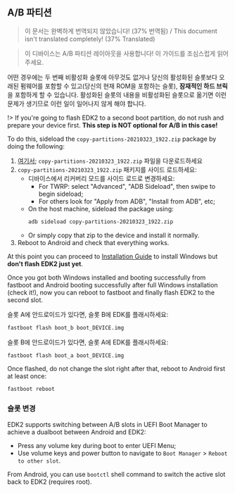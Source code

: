## A/B 파티션

> 이 문서는 완벽하게 번역되지 않았습니다! (37% 번역됨) / This document isn't translated completely! (37% Translated)

> 이 디바이스는 A/B 파티션 레이아웃을 사용합니다! 이 가이드를 조심스럽게 읽어주세요.

어떤 경우에는 두 번째 비활성화 슬롯에 아무것도 없거나 당신의 활성화된 슬롯보다 오래된 펌웨어를 포함할 수 있고(당신의 현재 ROM을 포함하는 슬롯), **잠재적인 하드 브릭**을 포함하게 할 수 있습니다. 활성화된 슬롯의 내용을 비활성화된 슬롯으로 옮기면 이런 문제가 생기므로 이런 일이 일어나지 않게 해야 합니다.

!> If you're going to flash EDK2 to a second boot partition, do not rush and prepare your device first. **This step is NOT optional for A/B in this case!**

To do this, sideload the `copy-partitions-20210323_1922.zip` package by doing the following:

1. [여기서](https://files.renegade-project.org/copy-partitions-20210323_1922.zip ':ignore'); `copy-partitions-20210323_1922.zip` 파일을 다운로드하세요
2. `copy-partitions-20210323_1922.zip` 패키지를 사이드 로드하세요:
    * 디바이스에서 리커버리 모드를 사이드 로드로 변경하세요:
      * For TWRP: select "Advanced", "ADB Sideload", then swipe to begin sideload;
      * For others look for "Apply from ADB", "Install from ADB", etc;
    * On the host machine, sideload the package using: 
      ```sh
      adb sideload copy-partitions-20210323_1922.zip
      ```
    * Or simply copy that zip to the device and install it normally.
3. Reboot to Android and check that everything works.

At this point you can proceed to [Installation Guide](en/windows/Installation-guide.md) to install Windows but **don't flash EDK2 just yet**.

Once you got both Windows installed and booting successfully from fastboot and Android booting successfully after full Windows installation (check it!), now you can reboot to fastboot and finally flash EDK2 to the second slot.

슬롯 A에 안드로이드가 있다면, 슬롯 B에 EDK를 플래시하세요:

```bash
fastboot flash boot_b boot_DEVICE.img
```

슬롯 B에 안드로이드가 있다면, 슬롯 A에 EDK를 플래시하세요:

```bash
fastboot flash boot_a boot_DEVICE.img
```

Once flashed, do not change the slot right after that, reboot to Android first at least once:

```bash
fastboot reboot
```

### 슬롯 변경

EDK2 supports switching between A/B slots in UEFI Boot Manager to achieve a dualboot between Android and EDK2:

* Press any volume key during boot to enter UEFI Menu;
* Use volume keys and power button to navigate to `Boot Manager` > `Reboot to other slot`.

From Android, you can use `bootctl` shell command to switch the active slot back to EDK2 (requires root).
